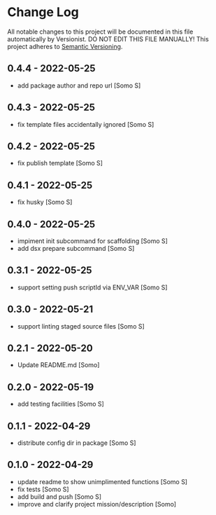 # Change Log

All notable changes to this project will be documented in this file
automatically by Versionist. DO NOT EDIT THIS FILE MANUALLY!
This project adheres to [Semantic Versioning](http://semver.org/).

## 0.4.4 - 2022-05-25

* add package author and repo url [Somo S]

## 0.4.3 - 2022-05-25

* fix template files accidentally ignored [Somo S]

## 0.4.2 - 2022-05-25

* fix publish template [Somo S]

## 0.4.1 - 2022-05-25

* fix husky [Somo S]

## 0.4.0 - 2022-05-25

* impiment init subcommand for scaffolding [Somo S]
* add dsx prepare subcommand [Somo S]

## 0.3.1 - 2022-05-25

* support setting push scriptId via ENV_VAR [Somo S]

## 0.3.0 - 2022-05-21

* support linting staged source files [Somo S]

## 0.2.1 - 2022-05-20

* Update README.md [Somo]

## 0.2.0 - 2022-05-19

* add testing facilities [Somo S]

## 0.1.1 - 2022-04-29

* distribute config dir in package [Somo S]

## 0.1.0 - 2022-04-29

* update readme to show unimplimented functions [Somo S]
* fix tests [Somo S]
* add build and push [Somo S]
* improve and clarify project mission/description [Somo]
